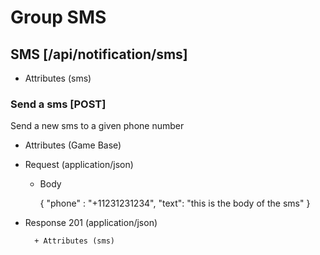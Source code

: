# Group SMS

## SMS [/api/notification/sms]

+ Attributes (sms)

### Send a sms [POST]
Send a new sms to a given phone number

+ Attributes (Game Base)

+ Request (application/json)

    + Body
    
		{
			"phone" : "+11231231234",
			"text": "this is the body of the sms"
		}

+ Response 201 (application/json)

        + Attributes (sms)
